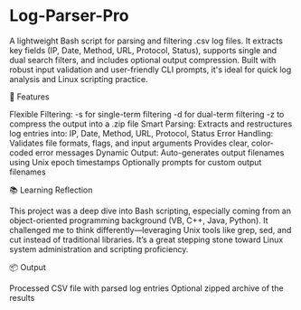 # Log-Parser-Pro
A lightweight Bash script for parsing and filtering .csv log files. It extracts key fields (IP, Date, Method, URL, Protocol, Status), supports single and dual search filters, and includes optional output compression. Built with robust input validation and user-friendly CLI prompts, it's ideal for quick log analysis and Linux scripting practice.

🔧 Features

Flexible Filtering:
    -s for single-term filtering
    -d for dual-term filtering
    -z to compress the output into a .zip file
Smart Parsing:
    Extracts and restructures log entries into: IP, Date, Method, URL, Protocol, Status
Error Handling:
    Validates file formats, flags, and input arguments
    Provides clear, color-coded error messages
Dynamic Output:
    Auto-generates output filenames using Unix epoch timestamps
    Optionally prompts for custom output filenames

📚 Learning Reflection

This project was a deep dive into Bash scripting, especially coming from an object-oriented programming background (VB, C++, Java, Python). It challenged me to think differently—leveraging Unix tools like grep, sed, and cut instead of traditional libraries. It’s a great stepping stone toward Linux system administration and scripting proficiency.

📦 Output

Processed CSV file with parsed log entries
Optional zipped archive of the results


